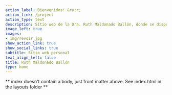 ```yaml
---
action_label: Bienvenidos! &rarr;
action_link: /project
action_type: text
description: Sítio web de la Dra. Ruth Maldonado Ballón, donde se disponibilizan dos libros virtuales de su autoría
image_left: true
images:
- img/revoir.jpg
show_action_link: true
show_social_links: true
subtitle: Sítio web personal
text_align_left: false
title: Ruth Maldonado Ballón
type: home
---
```


** index doesn't contain a body, just front matter above.
See index.html in the layouts folder **

